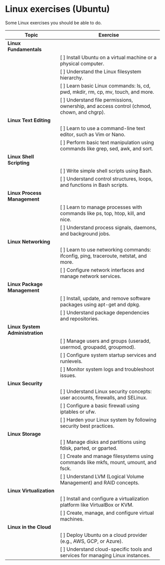 # Linux exercises (Ubuntu)

Some Linux exercises you should be able to do.

| **Topic**                         | **Exercise**                                                                                   |
|-----------------------------------|-----------------------------------------------------------------------------------------------|
| **Linux Fundamentals**            |                                                                                               |
|                                   | [ ] Install Ubuntu on a virtual machine or a physical computer.                               |
|                                   | [ ] Understand the Linux filesystem hierarchy.                                                |
|                                   | [ ] Learn basic Linux commands: ls, cd, pwd, mkdir, rm, cp, mv, touch, and more.              |
|                                   | [ ] Understand file permissions, ownership, and access control (chmod, chown, and chgrp).     |
| **Linux Text Editing**            |                                                                                               |
|                                   | [ ] Learn to use a command-line text editor, such as Vim or Nano.                             |
|                                   | [ ] Perform basic text manipulation using commands like grep, sed, awk, and sort.             |
| **Linux Shell Scripting**         |                                                                                               |
|                                   | [ ] Write simple shell scripts using Bash.                                                    |
|                                   | [ ] Understand control structures, loops, and functions in Bash scripts.                      |
| **Linux Process Management**      |                                                                                               |
|                                   | [ ] Learn to manage processes with commands like ps, top, htop, kill, and nice.               |
|                                   | [ ] Understand process signals, daemons, and background jobs.                                 |
| **Linux Networking**              |                                                                                               |
|                                   | [ ] Learn to use networking commands: ifconfig, ping, traceroute, netstat, and more.          |
|                                   | [ ] Configure network interfaces and manage network services.                                 |
| **Linux Package Management**      |                                                                                               |
|                                   | [ ] Install, update, and remove software packages using apt-get and dpkg.                     |
|                                   | [ ] Understand package dependencies and repositories.                                         |
| **Linux System Administration**   |                                                                                               |
|                                   | [ ] Manage users and groups (useradd, usermod, groupadd, groupmod).                          |
|                                   | [ ] Configure system startup services and runlevels.                                          |
|                                   | [ ] Monitor system logs and troubleshoot issues.                                              |
| **Linux Security**                |                                                                                               |
|                                   | [ ] Understand Linux security concepts: user accounts, firewalls, and SELinux.               |
|                                   | [ ] Configure a basic firewall using iptables or ufw.                                         |
|                                   | [ ] Harden your Linux system by following security best practices.                            |
| **Linux Storage**                 |                                                                                               |
|                                   | [ ] Manage disks and partitions using fdisk, parted, or gparted.                              |
|                                   | [ ] Create and manage filesystems using commands like mkfs, mount, umount, and fsck.          |
|                                   | [ ] Understand LVM (Logical Volume Management) and RAID concepts.                             |
| **Linux Virtualization**          |                                                                                               |
|                                   | [ ] Install and configure a virtualization platform like VirtualBox or KVM.                   |
|                                   | [ ] Create, manage, and configure virtual machines.                                           |
| **Linux in the Cloud**            |                                                                                               |
|                                   | [ ] Deploy Ubuntu on a cloud provider (e.g., AWS, GCP, or Azure).                             |
|                                   | [ ] Understand cloud-specific tools and services for managing Linux instances.                |
